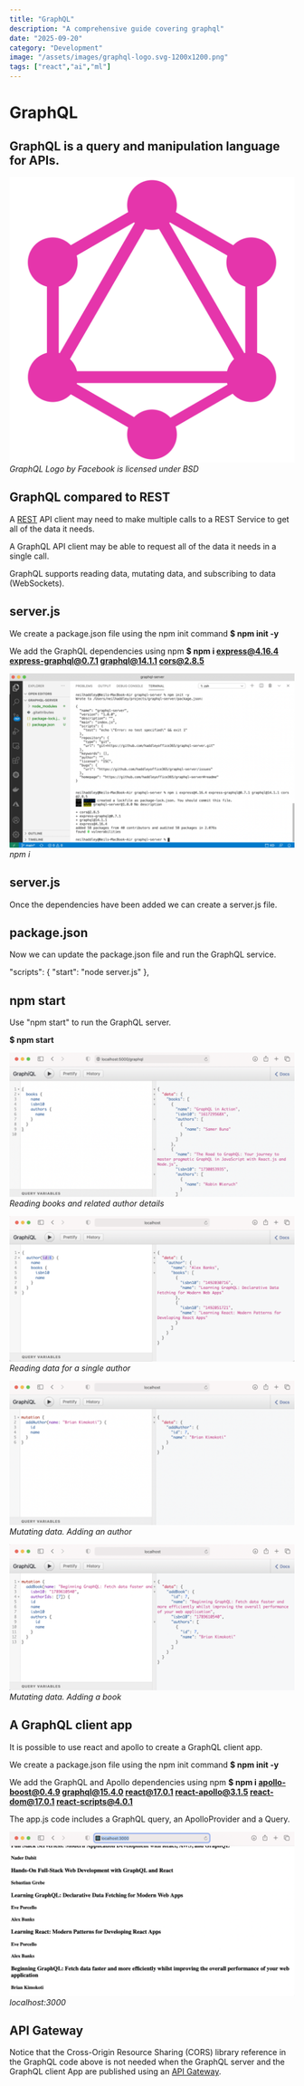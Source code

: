 ```yaml
---
title: "GraphQL"
description: "A comprehensive guide covering graphql"
date: "2025-09-20"
category: "Development"
image: "/assets/images/graphql-logo.svg-1200x1200.png"
tags: ["react","ai","ml"]
---
```


# GraphQL

## GraphQL is a query and manipulation language for APIs.

![GraphQL](/assets/images/graphql/graphql-logo.svg-1200x1200.png)
*GraphQL Logo by Facebook is licensed under BSD*


## GraphQL compared to REST

A [REST](restapiservice.html) API client may need to make multiple calls to a REST Service to get all of the data it needs.

A GraphQL API client may be able to request all of the data it needs in a single call.

GraphQL supports reading data, mutating data, and subscribing to data (WebSockets).


## server.js

We create a package.json file using the npm init command
**$ npm init -y**

We add the GraphQL dependencies using npm
**$ npm i express@4.16.4 express-graphql@0.7.1 graphql@14.1.1 cors@2.8.5**

![](/assets/images/graphql/screen-shot-2021-03-02-at-10.50.19-pm-1536x940.png)
*npm i*


## server.js

Once the dependencies have been added we can create a server.js file.


## package.json

Now we can update the package.json file and run the GraphQL service.

"scripts": {
  "start": "node server.js"
  },


## npm start

Use "npm start" to run the GraphQL server.

**$ npm start**

![](/assets/images/graphql/screen-shot-2021-03-02-at-10.55.09-pm-1536x778.png)
*Reading books and related author details*

![](/assets/images/graphql/screen-shot-2021-03-02-at-10.57.26-pm-1536x782.png)
*Reading data for a single author*

![](/assets/images/graphql/screen-shot-2021-03-02-at-11.00.26-pm-1536x780.png)
*Mutating data. Adding an author*

![](/assets/images/graphql/screen-shot-2021-03-02-at-11.03.34-pm-1536x785.png)
*Mutating data. Adding a book*


## A GraphQL client app

It is possible to use react and apollo to create a GraphQL client app.

We create a package.json file using the npm init command
**$ npm init -y**

We add the GraphQL and Apollo dependencies using npm
**$ npm i apollo-boost@0.4.9 graphql@15.4.0 react@17.0.1 react-apollo@3.1.5 react-dom@17.0.1 react-scripts@4.0.1**

The app.js code includes a GraphQL query, an ApolloProvider and a Query.

![](/assets/images/graphql/screen-shot-2021-03-02-at-11.52.18-pm-1536x884.png)
*localhost:3000*


## API Gateway

Notice that the Cross-Origin Resource Sharing (CORS) library reference in the GraphQL code above is not needed when the GraphQL server and the GraphQL client App are published using an [API Gateway](apigateway.html).
